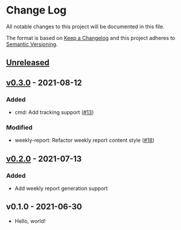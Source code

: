 # Change Log

All notable changes to this project will be documented in this file.

The format is based on [Keep a Changelog](https://keepachangelog.com/)
and this project adheres to [Semantic Versioning](https://semver.org/).

## [Unreleased]

## [v0.3.0] - 2021-08-12

### Added

- cmd: Add tracking support ([#13](https://github.com/beyondstorage/go-community/pull/13))

### Modified

- weekly-report: Refactor weekly report content style ([#18](https://github.com/beyondstorage/go-community/pull/18))

## [v0.2.0] - 2021-07-13

### Added

- Add weekly report generation support

## v0.1.0 - 2021-06-30

- Hello, world!

[Unreleased]: https://github.com/beyondstorage/go-community/compare/v0.3.0...HEAD
[v0.3.0]: https://github.com/beyondstorage/go-community/compare/v0.2.0...v0.3.0
[v0.2.0]: https://github.com/beyondstorage/go-community/compare/v0.1.0...v0.2.0
